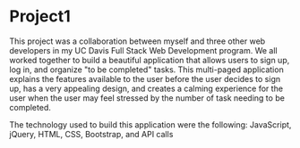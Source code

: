 # Project1

This project was a collaboration between myself and three other web developers in my UC Davis Full Stack Web Development program. We all worked together to build a beautiful application that allows users to sign up, log in, and organize "to be completed" tasks. This multi-paged application explains the features available to the user before the user decides to sign up, has a very appealing design, and creates a calming experience for the user when the user may feel stressed by the number of task needing to be completed. 

The technology used to build this application were the following: 
JavaScript, jQuery, HTML, CSS, Bootstrap, and API calls
